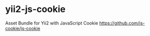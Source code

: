 # yii2-js-cookie
Asset Bundle for Yii2 with JavaScript Cookie https://github.com/js-cookie/js-cookie
